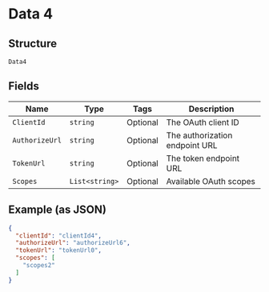 
# Data 4

## Structure

`Data4`

## Fields

| Name | Type | Tags | Description |
|  --- | --- | --- | --- |
| `ClientId` | `string` | Optional | The OAuth client ID |
| `AuthorizeUrl` | `string` | Optional | The authorization endpoint URL |
| `TokenUrl` | `string` | Optional | The token endpoint URL |
| `Scopes` | `List<string>` | Optional | Available OAuth scopes |

## Example (as JSON)

```json
{
  "clientId": "clientId4",
  "authorizeUrl": "authorizeUrl6",
  "tokenUrl": "tokenUrl0",
  "scopes": [
    "scopes2"
  ]
}
```

